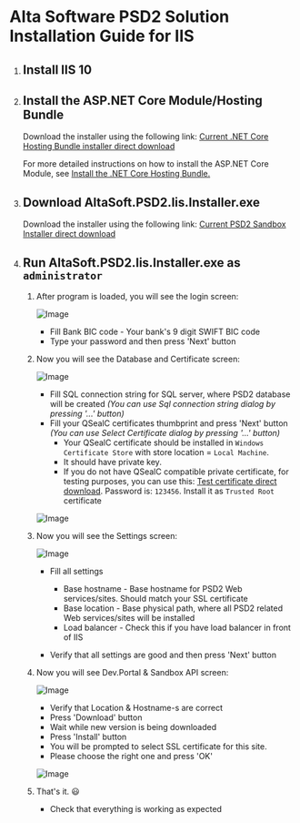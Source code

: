 # Alta Software PSD2 Solution Installation Guide for IIS

1. ## Install IIS 10

1. ## Install the ASP.NET Core Module/Hosting Bundle

    Download the installer using the following link:
    [Current .NET Core Hosting Bundle installer direct download](https://dotnet.microsoft.com/permalink/dotnetcore-current-windows-runtime-bundle-installer)

    For more detailed instructions on how to install the ASP.NET Core Module, see [Install the .NET Core Hosting Bundle.](https://docs.microsoft.com/en-us/aspnet/core/host-and-deploy/iis/hosting-bundle?view=aspnetcore-5.0)

1. ## Download AltaSoft.PSD2.Iis.Installer.exe
    Download the installer using the following link: 
    [Current PSD2 Sandbox Installer direct download](https://send.altasoft.ge/download.php?id=77&token=siAJ5SE69pNdKXb8YhF8zJNpbLywNlww)
    
1. ## Run AltaSoft.PSD2.Iis.Installer.exe as ```administrator```

    1.  After program is loaded, you will see the login screen:

        ![Image](../main/Images/Installer-login.png)

        * Fill Bank BIC code - Your bank's 9 digit SWIFT BIC code
        * Type your password and then press 'Next' button

    1.  Now you will see the Database and Certificate screen:

        ![Image](../main/Images/Installer-sql.png)

        * Fill SQL connection string for SQL server, where PSD2 database will be created *(You can use Sql connection string dialog by pressing '...' button)*
        * Fill your QSealC certificates thumbprint and press 'Next' button *(You can use Select Certificate dialog by pressing '...' button)*
            * Your QSealC certificate should be installed in ```Windows Certificate Store``` with store location = ```Local Machine```. 
            * It should have private key.
            * If you do not have QSealC compatible private certificate, for testing purposes, you can use this: [Test certificate direct download](https://send.altasoft.ge/download.php?id=76&token=5bxpjxHMkTrfsVVzCXx87gafRj2c7OTi). Password is: ```123456```. Install it as ```Trusted Root``` certificate

        ![Image](../main/Images/Installer-sql-dialog.png)

    1.  Now you will see the Settings  screen:

        ![Image](../main/Images/Installer-settings.png)

        * Fill all settings
            
            * Base hostname - Base hostname for PSD2 Web services/sites. Should match your SSL certificate
            * Base location - Base physical path, where all PSD2 related Web services/sites will be installed
            * Load balancer - Check this if you have load balancer in front of IIS
       
        * Verify that all settings are good and then press 'Next' button

    1.  Now you will see Dev.Portal & Sandbox API screen:

         ![Image](../main/Images/Installer-sandbox.png)

        * Verify that Location & Hostname-s are correct
        * Press 'Download' button
        * Wait while new version is being downloaded
        * Press 'Install' button
        * You will be prompted to select SSL certificate for this site. 
        * Please choose the right one and press 'OK'

        ![Image](../main/Images/Installer-ssl-cert.png)

    1.  That's it. :smiley:
        * Check that everything is working as expected
